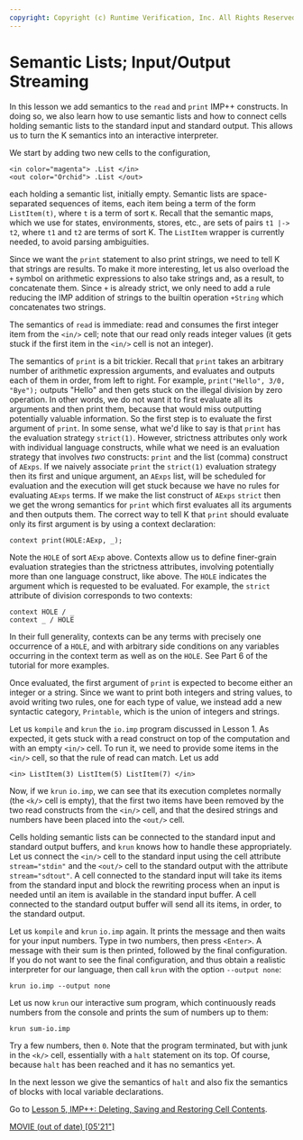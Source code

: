 ```yaml
---
copyright: Copyright (c) Runtime Verification, Inc. All Rights Reserved.
---
```


# Semantic Lists; Input/Output Streaming

In this lesson we add semantics to the `read` and `print` IMP++ constructs.
In doing so, we also learn how to use semantic lists and how to connect
cells holding semantic lists to the standard input and standard output.
This allows us to turn the K semantics into an interactive interpreter.

We start by adding two new cells to the configuration,

    <in color="magenta"> .List </in>
    <out color="Orchid"> .List </out>

each holding a semantic list, initially empty. Semantic lists are
space-separated sequences of items, each item being a term of the form
`ListItem(t)`, where `t` is a term of sort `K`. Recall that the semantic maps,
which we use for states, environments, stores, etc., are sets of pairs
`t1 |-> t2`, where `t1` and `t2` are terms of sort K. The `ListItem` wrapper
is currently needed, to avoid parsing ambiguities.

Since we want the `print` statement to also print strings, we need to tell
K that strings are results. To make it more interesting, let us also overload
the `+` symbol on arithmetic expressions to also take strings and, as a
result, to concatenate them. Since `+` is already strict, we only need to add
a rule reducing the IMP addition of strings to the builtin operation `+String`
which concatenates two strings.

The semantics of `read` is immediate: read and consumes the first integer item
from the `<in/>` cell; note that our read only reads integer values (it gets
stuck if the first item in the `<in/>` cell is not an integer).

The semantics of `print` is a bit trickier. Recall that `print` takes an
arbitrary number of arithmetic expression arguments, and evaluates and outputs
each of them in order, from left to right. For example,
`print("Hello", 3/0, "Bye");` outputs "Hello" and then gets stuck on the
illegal division by zero operation. In other words, we do not want it to
first evaluate all its arguments and then print them, because that would miss
outputting potentially valuable information. So the first step is to evaluate
the first argument of `print`. In some sense, what we'd like to say is that
`print` has the evaluation strategy `strict(1)`. However, strictness
attributes only work with individual language constructs, while what we need
is an evaluation strategy that involves _two_ constructs: `print` and the list
(comma) construct of `AExps`. If we naively associate `print` the `strict(1)`
evaluation strategy then its first and unique argument, an `AExps` list, will
be scheduled for evaluation and the execution will get stuck because we have
no rules for evaluating `AExps` terms. If we make the list construct of
`AExps` `strict` then we get the wrong semantics for `print` which first
evaluates all its arguments and then outputs them. The correct way to
tell K that `print` should evaluate only its first argument is by using a
context declaration:

    context print(HOLE:AExp, _);

Note the `HOLE` of sort `AExp` above. Contexts allow us to define finer-grain
evaluation strategies than the strictness attributes, involving potentially
more than one language construct, like above. The `HOLE` indicates the
argument which is requested to be evaluated. For example, the `strict`
attribute of division corresponds to two contexts:

    context HOLE / _
    context _ / HOLE

In their full generality, contexts can be any terms with precisely one
occurrence of a `HOLE`, and with arbitrary side conditions on any variables
occurring in the context term as well as on the `HOLE`. See Part 6 of the
tutorial for more examples.

Once evaluated, the first argument of `print` is expected to become either an
integer or a string. Since we want to print both integers and string values,
to avoid writing two rules, one for each type of value, we instead add a new
syntactic category, `Printable`, which is the union of integers and strings.

Let us `kompile` and `krun` the `io.imp` program discussed in Lesson 1. As
expected, it gets stuck with a read construct on top of the computation and
with an empty `<in/>` cell. To run it, we need to provide some items in the
`<in/>` cell, so that the rule of read can match. Let us add

    <in> ListItem(3) ListItem(5) ListItem(7) </in>

Now, if we `krun` `io.imp`, we can see that its execution completes normally
(the `<k/>` cell is empty), that the first two items have been removed by the
two read constructs from the `<in/>` cell, and that the desired strings and
numbers have been placed into the `<out/>` cell.

Cells holding semantic lists can be connected to the standard input and
standard output buffers, and `krun` knows how to handle these appropriately.
Let us connect the `<in/>` cell to the standard input using the cell attribute
`stream="stdin"` and the `<out/>` cell to the standard output with the
attribute `stream="sdtout"`. A cell connected to the standard input will
take its items from the standard input and block the rewriting process when
an input is needed until an item is available in the standard input buffer.
A cell connected to the standard output buffer will send all its items, in
order, to the standard output.

Let us `kompile` and `krun` `io.imp` again. It prints the message and then
waits for your input numbers. Type in two numbers, then press `<Enter>`.
A message with their sum is then printed, followed by the final configuration.
If you do not want to see the final configuration, and thus obtain a realistic
interpreter for our language, then call `krun` with the option `--output none`:

    krun io.imp --output none

Let us now `krun` our interactive sum program, which continuously reads numbers
from the console and prints the sum of numbers up to them:

    krun sum-io.imp

Try a few numbers, then `0`. Note that the program terminated, but with junk
in the `<k/>` cell, essentially with a `halt` statement on its top. Of course,
because `halt` has been reached and it has no semantics yet.

In the next lesson we give the semantics of `halt` and also fix the semantics
of blocks with local variable declarations.

Go to [Lesson 5, IMP++: Deleting, Saving and Restoring Cell Contents](../lesson_5/README.md).

[MOVIE (out of date) [05'21"]](https://youtu.be/a0qxV1GFR5s)
